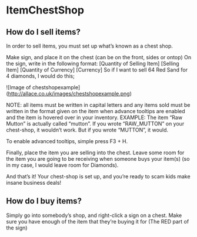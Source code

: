 # ItemChestShop

## How do I sell items?

In order to sell items, you must set up what’s known as a chest shop.

Make sign, and place it on the chest (can be on the front, sides or ontop)
On the sign, write in the following format:
[Quantity of Selling Item]
[Selling Item]
[Quantity of Currency]
[Currency]
So if I want to sell 64 Red Sand for 4 diamonds, I would do this;

![Image of chestshopexample]
(http://allace.co.uk/images/chestshopexample.png)

NOTE: all items must be written in capital letters and any items sold must be written in the format given on the item when advance tooltips are enabled and the item is hovered over in your inventory.
EXAMPLE:
The item “Raw Mutton” is actually called “mutton”. If you wrote “RAW_MUTTON” on your chest-shop, it wouldn’t work. But if you wrote “MUTTON”, it would.

To enable advanced tooltips, simple press F3 + H.

Finally, place the item you are selling into the chest. Leave some room for the item you are going to be receiving when someone buys your item(s) (so in my case, I would leave room for Diamonds).

And that’s it! Your chest-shop is set up, and you’re ready to scam kids make insane business deals!

## How do I buy items?
Simply go into somebody’s shop, and right-click a sign on a chest. Make sure you have enough of the item that they’re buying it for (The RED part of the sign)


